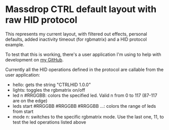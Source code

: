# Massdrop CTRL default layout with raw HID protocol

This represents my current layout, with filtered out effects, personal defaults,
added inactivity timeout (for rgbmatrix) and a HID protocol example.

To test that this is working, there's a user application I'm using to help with
development on [my GitHub](https://github.com/foxx1337/rawhid_io).

Currently all the HID operations defined in the protocol are callable from the
user application:

- hello: gets the string "CTRLHID 1.0.0"
- lights: toggles the rgbmatrix on/off
- led n #RRGGBB: colors the specified led. Valid n from 0 to 117 (87-117 are on
    the edge)
- leds start #RRGGBB #RRGGBB #RRGGBB ...: colors the range of leds from start
- mode n: switches to the specific rgbmatrix mode. Use the last one, 11, to test
    the led operations listed above
